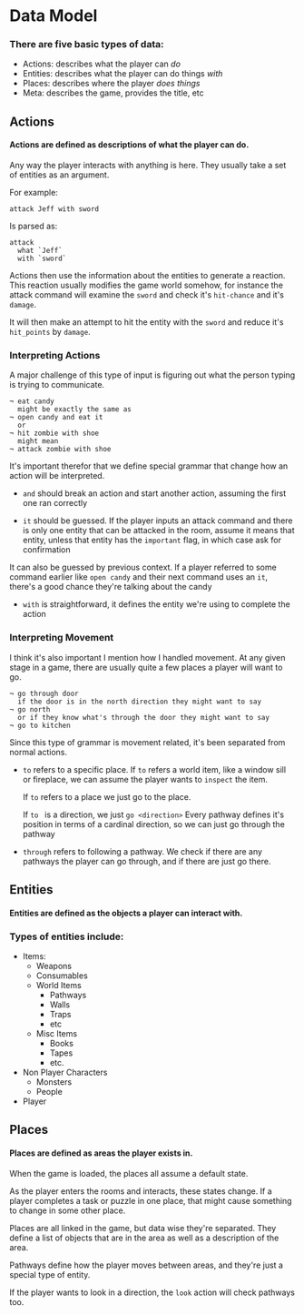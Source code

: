 # Data Model

### There are five basic types of data:

- Actions: describes what the player can *do*
- Entities: describes what the player can do things *with*
- Places: describes where the player *does things*
- Meta: describes the game, provides the title, etc

## Actions

#### Actions are defined as descriptions of what the player can do.

Any way the player interacts with anything is here. They usually take a set of
entities as an argument.

For example:

    attack Jeff with sword

Is parsed as:

    attack
      what `Jeff`
      with `sword`

Actions then use the information about the entities to generate a reaction.
This reaction usually modifies the game world somehow, for instance the
attack command will examine the `sword` and check it's `hit-chance` and
it's `damage`.

It will then make an attempt to hit the entity with the `sword` and reduce
it's `hit_points` by `damage`.

### Interpreting Actions

A major challenge of this type of input is figuring out what the person typing
is trying to communicate.

    ¬ eat candy
      might be exactly the same as
    ¬ open candy and eat it
      or
    ¬ hit zombie with shoe
      might mean
    ¬ attack zombie with shoe


It's important therefor that we define special grammar that change how an
action will be interpreted.

- `and` should break an action and start another action, assuming the first
one ran correctly

- `it` should be guessed. If the player inputs an attack command and there is
only one entity that can be attacked in the room, assume it means that entity,
unless that entity has the `important` flag, in which case ask for confirmation

 It can also be guessed by previous context. If a player referred to some
 command earlier like `open candy` and their next command uses an `it`, there's a good chance they're talking about the candy

- `with` is straightforward, it defines the entity we're using to complete
the action

### Interpreting Movement

I think it's also important I mention how I handled movement. At any given
stage in a game, there are usually quite a few places a player will want to
go.

    ¬ go through door
      if the door is in the north direction they might want to say
    ¬ go north
      or if they know what's through the door they might want to say
    ¬ go to kitchen

Since this type of grammar is movement related, it's been separated from
normal actions.

- `to` refers to a specific place. If `to` refers a world item, like a window
  sill or fireplace, we can assume the player wants to `inspect` the item.

  If `to` refers to a place we just go to the place.

  If `to ` is a direction, we just `go <direction>` Every pathway defines it's
  position in terms of a cardinal direction, so we can just go through the
  pathway

- `through` refers to following a pathway. We check if there are any pathways
the player can go through, and if there are just go there.

## Entities

#### Entities are defined as the objects a player can interact with.

### Types of entities include:

- Items:
  - Weapons
  - Consumables
  - World Items
    - Pathways
    - Walls
    - Traps
    - etc
  - Misc Items
    - Books
    - Tapes
    - etc.
- Non Player Characters
  - Monsters
  - People
- Player

## Places

#### Places are defined as areas the player exists in.

When the game is loaded, the places all assume a default state.

As the player enters the rooms and interacts, these states change. If a player
completes a task or puzzle in one place, that might cause something to change
in some other place.

Places are all linked in the game, but data wise they're separated. They define
a list of objects that are in the area as well as a description of the area.

Pathways define how the player moves between areas, and they're just a special
type of entity.

If the player wants to look in a direction, the `look` action will check
pathways too.
